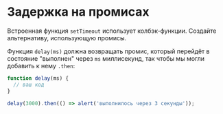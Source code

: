 
# Задержка на промисах

Встроенная функция `setTimeout` использует колбэк-функции. Создайте альтернативу, использующую промисы.

Функция `delay(ms)` должна возвращать промис, который перейдёт в состояние "выполнен" через `ms` миллисекунд, так чтобы мы могли добавить к нему `.then`:

```js
function delay(ms) {
  // ваш код
}

delay(3000).then(() => alert('выполнилось через 3 секунды'));
```
